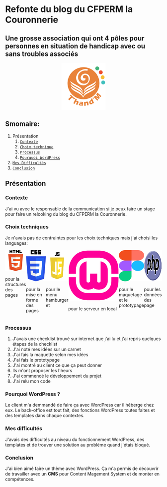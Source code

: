 # Refonte du blog du CFPERM la Couronnerie

## Une grosse association qui ont 4 pôles pour personnes en situation de handicap avec ou sans troubles associés

<div style="text-align: center;">
    <img src="images/logo_couronnerie.png" alt="Logo de la Couronnerie" height="150" />
</div>

## Smomaire:

1. Présentation
    1. [`Contexte`](#Contexte)
    2. [`Choix technique`](#Choix-technique)
    3. [`Processus`](#processus)
    4. [`Pourquoi WordPress`](#Pourqoi-WordPress-?)
2. [`Mes Difficultés`](#Difficultés)
3. [`Conclusion`](#conclusion)

## Présentation

### Contexte 
J'ai vu avec le responsable de la communication si je peux faire un stage pour faire un relooking du blog du CFPERM la Couronnerie.

### Choix techniques

Je n'avais pas de contraintes pour les choix techniques mais j'ai choisi les languages:

<div style="display: flex; text-wrap: wrap;">
<div>
    <img src="images/logo_html.png" alt="Logo HTML" width="100" width="100">

pour la structures des pages
</div>

<div>
    <img src="images/logo_css.png" alt="Logo CSS" height="100" width="100" />

pour la mise en forme des pages
</div>

<div>
    <img src="images/logo_js.png" alt="Logo JS" height="100" width="100">

pour le menu hamburger et
</div>

<div>
    <img src="images/logo_wamp.png" alt="Logo wamp serveur">

pour le serveur en local
</div>

<div>
    <img src="images/logo_figma.svg" alt="Logo Figma" height="100" width="100">

pour le maquetage et le prototypage
</div>

<div>
    <img src="images/logo_php.png" alt="Logo PHP" height="100" width="100">

pour les données des page
</div>
</div>

### Processus

1. J'avais une checklist trouvé sur internet que j'ai lu et j'ai repris quelques étapes de la checklist
2. J'ai noté mes idées sur un carnet
3. J'ai fais la maquette selon mes idées
4. J'ai fais le prototypage
5. J'ai montré au client ce que ça peut donner
6. Ils m'ont proposer les l'heurs
7. J'ai commencé le développement du projet
8. J'ai relu mon code

### Pourquoi WordPress ?

Le client m'a demmandé de faire ça avec WordPress car il héberge chez eux. Le back-office est tout fait, des fonctions WordPress toutes faites et des templates dans chaque contextes.

### Mes difficultés

J'avais des difficultés au niveau du fonctionnement WordPress, des templates et de trouver une solution au problème quand j'étais bloqué.

### Conclusion 

J'ai bien aimé faire un thème avec WordPress. Ça m'a permis de découvrir de travailler avec un **CMS** pour Content Magement System et de monter en compétences.

